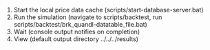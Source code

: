 1. Start the local price data cache
	(scripts/start-database-server.bat)
2. Run the simulation
	(navigate to scripts/backtest, run scripts/backtest/brk_quandl-datatable_file.bat)
3. Wait
	(console output notifies on completion)
4. View
	(default output directory ../../../results)